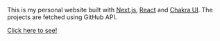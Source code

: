 This is my personal website built with [Next.js](https://nextjs.org/), [React](https://pt-br.reactjs.org/) and [Chakra UI](https://chakra-ui.com/). The projects are fetched using GitHub API.

[Click here to see!](https://babacar.cc)

